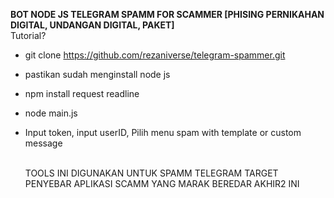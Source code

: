 <b>BOT NODE JS TELEGRAM SPAMM FOR SCAMMER [PHISING PERNIKAHAN DIGITAL, UNDANGAN DIGITAL, PAKET]</b>
<br>
Tutorial? <br>
- git clone https://github.com/rezaniverse/telegram-spammer.git
- pastikan sudah menginstall node js
- npm install request readline
- node main.js
- Input token, input userID, Pilih menu spam with template or custom message

  <br>TOOLS INI DIGUNAKAN UNTUK SPAMM TELEGRAM TARGET PENYEBAR APLIKASI SCAMM YANG MARAK BEREDAR AKHIR2 INI
